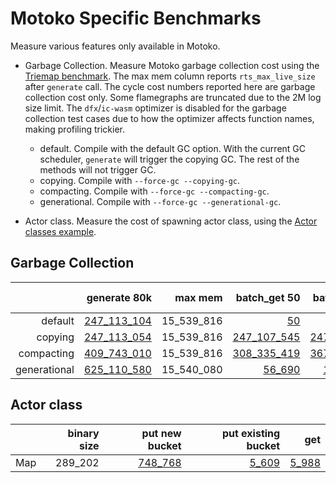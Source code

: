 # Motoko Specific Benchmarks

Measure various features only available in Motoko.

* Garbage Collection. Measure Motoko garbage collection cost using the [Triemap benchmark](https://github.com/dfinity/canister-profiling/blob/main/collections/motoko/src/triemap.mo). The max mem column reports `rts_max_live_size` after `generate` call. The cycle cost numbers reported here are garbage collection cost only. Some flamegraphs are truncated due to the 2M log size limit. The `dfx`/`ic-wasm` optimizer is disabled for the garbage collection test cases due to how the optimizer affects function names, making profiling trickier.  

  - default. Compile with the default GC option. With the current GC scheduler, `generate` will trigger the copying GC. The rest of the methods will not trigger GC.
  - copying. Compile with `--force-gc --copying-gc`.
  - compacting. Compile with `--force-gc --compacting-gc`.
  - generational. Compile with `--force-gc --generational-gc`.

* Actor class. Measure the cost of spawning actor class, using the [Actor classes example](https://github.com/dfinity/examples/tree/master/motoko/classes).




## Garbage Collection

| |generate 80k|max mem|batch_get 50|batch_put 50|batch_remove 50|
|--:|--:|--:|--:|--:|--:|
|default|[247_113_104](default_init.svg)|15_539_816|[50](default_get.svg)|[50](default_put.svg)|[50](default_remove.svg)|
|copying|[247_113_054](copying_init.svg)|15_539_816|[247_107_545](copying_get.svg)|[247_259_605](copying_put.svg)|[247_259_929](copying_remove.svg)|
|compacting|[409_743_010](compacting_init.svg)|15_539_816|[308_335_419](compacting_get.svg)|[367_295_137](compacting_put.svg)|[351_658_670](compacting_remove.svg)|
|generational|[625_110_580](generational_init.svg)|15_540_080|[56_690](generational_get.svg)|[1_100_091](generational_put.svg)|[622_657](generational_remove.svg)|


## Actor class

| |binary size|put new bucket|put existing bucket|get|
|--|--:|--:|--:|--:|
|Map|289_202|[748_768](map_put.svg)|[5_609](map_put_existing.svg)|[5_988](map_get.svg)|
